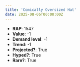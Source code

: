 ```yaml
---
title: 'Comically Oversized Hat'
date: 2025-08-06T00:00:00Z
---
```

- **RAP**: 1547
- **Value**: -1
- **Demand level**: -1
- **Trend**: -1
- **Projected?**: True
- **Hyped?**: True
- **Rare?**: True
